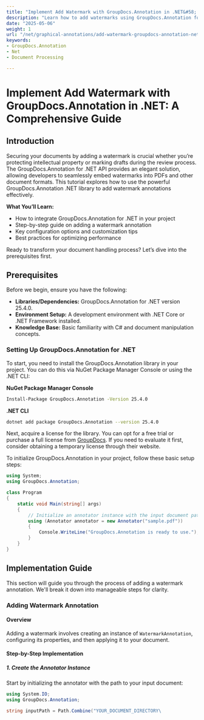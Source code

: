 ```yaml
---
title: "Implement Add Watermark with GroupDocs.Annotation in .NET&#58; A Comprehensive Guide for Document Security and Branding"
description: "Learn how to add watermarks using GroupDocs.Annotation for .NET. This guide covers setup, step-by-step implementation, and best practices for securing and branding documents."
date: "2025-05-06"
weight: 1
url: "/net/graphical-annotations/add-watermark-groupdocs-annotation-net-guide/"
keywords:
- GroupDocs.Annotation
- Net
- Document Processing

---
```



# Implement Add Watermark with GroupDocs.Annotation in .NET: A Comprehensive Guide

## Introduction

Securing your documents by adding a watermark is crucial whether you’re protecting intellectual property or marking drafts during the review process. The GroupDocs.Annotation for .NET API provides an elegant solution, allowing developers to seamlessly embed watermarks into PDFs and other document formats. This tutorial explores how to use the powerful GroupDocs.Annotation .NET library to add watermark annotations effectively.

**What You’ll Learn:**
- How to integrate GroupDocs.Annotation for .NET in your project
- Step-by-step guide on adding a watermark annotation
- Key configuration options and customization tips
- Best practices for optimizing performance

Ready to transform your document handling process? Let’s dive into the prerequisites first.

## Prerequisites

Before we begin, ensure you have the following:
- **Libraries/Dependencies:** GroupDocs.Annotation for .NET version 25.4.0.
- **Environment Setup:** A development environment with .NET Core or .NET Framework installed.
- **Knowledge Base:** Basic familiarity with C# and document manipulation concepts.

### Setting Up GroupDocs.Annotation for .NET

To start, you need to install the GroupDocs.Annotation library in your project. You can do this via NuGet Package Manager Console or using the .NET CLI:

**NuGet Package Manager Console**
```bash
Install-Package GroupDocs.Annotation -Version 25.4.0
```

**\.NET CLI**
```bash
dotnet add package GroupDocs.Annotation --version 25.4.0
```

Next, acquire a license for the library. You can opt for a free trial or purchase a full license from [GroupDocs](https://purchase.groupdocs.com/buy). If you need to evaluate it first, consider obtaining a temporary license through their website.

To initialize GroupDocs.Annotation in your project, follow these basic setup steps:

```csharp
using System;
using GroupDocs.Annotation;

class Program
{
    static void Main(string[] args)
    {
        // Initialize an annotator instance with the input document path.
        using (Annotator annotator = new Annotator("sample.pdf"))
        {
            Console.WriteLine("GroupDocs.Annotation is ready to use.");
        }
    }
}
```

## Implementation Guide

This section will guide you through the process of adding a watermark annotation. We'll break it down into manageable steps for clarity.

### Adding Watermark Annotation

#### Overview
Adding a watermark involves creating an instance of `WatermarkAnnotation`, configuring its properties, and then applying it to your document.

#### Step-by-Step Implementation

##### 1. Create the Annotator Instance
Start by initializing the annotator with the path to your input document:

```csharp
using System.IO;
using GroupDocs.Annotation;

string inputPath = Path.Combine("YOUR_DOCUMENT_DIRECTORY\
